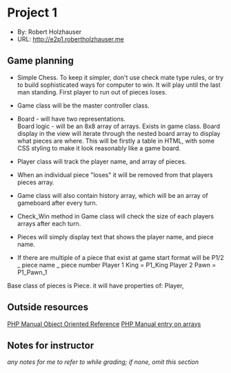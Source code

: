 # Project 1
+ By: Robert Holzhauser 
+ URL: <http://e2p1.robertholzhauser.me>

## Game planning
+ Simple Chess.  To keep it simpler, don't use check mate type rules, or try to build sophisticated ways for computer to win.
It will play until the last man standing.  First player to run out of pieces loses.

+ Game class will be the master controller class.

+ Board - will have two representations.  
  Board logic - will be an 8x8 array of arrays.  Exists in game class.
  Board display in the view will iterate through the nested board array to display what pieces are where.
     This will be firstly a table in HTML, with some CSS styling to make it look reasonably like a game board.

+ Player class will track the player name, and array of pieces.  
+ When an individual piece "loses" it will be removed from that players pieces array.

+ Game class will also contain history array, which will be an array of gameboard after every turn.


+ Check_Win method in Game class will check the size of each players arrays after each turn.

+ Pieces will simply display text that shows the player name, and piece name.
+ If there are multiple of a piece that exist at game start format will be P1/2 _ piece name _ piece number
    Player 1 King = P1_King
    Player 2 Pawn = P1_Pawn_1

Base class of pieces is Piece. it will have properties of:  Player, 






## Outside resources
[PHP Manual Object Oriented Reference](https://www.php.net/manual/en/language.oop5.basic.php)
[PHP Manual entry on arrays](https://www.php.net/manual/en/language.types.array.php)

## Notes for instructor
*any notes for me to refer to while grading; if none, omit this section*
